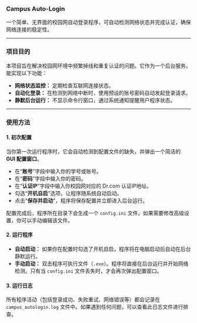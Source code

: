 <!--
 * @Author: Aression 1040901628@qq.com
 * @Date: 2025-09-08 15:59:27
 * @LastEditors: Aression 1040901628@qq.com
 * @LastEditTime: 2025-09-08 16:08:46
 * @FilePath: \CampusAutoLogin\README.md
 * @Description: 这是默认设置,请设置`customMade`, 打开koroFileHeader查看配置 进行设置: https://github.com/OBKoro1/koro1FileHeader/wiki/%E9%85%8D%E7%BD%AE
-->
### Campus Auto-Login

一个简单、无界面的校园网自动登录程序，可自动检测网络状态并完成认证，确保网络连接的稳定性。

---

### 项目目的

本项目旨在解决校园网环境中频繁掉线和重复认证的问题。它作为一个后台服务，能实现以下功能：

* **网络状态监控：** 定期检查互联网连接状态。
* **自动化登录：** 在检测到网络中断时，使用预设的账号密码自动发起登录请求。
* **静默后台运行：** 不显示命令行窗口，通过系统通知提醒用户程序状态。

---

### 使用方法

#### 1. 初次配置

当你第一次运行程序时，它会自动检测到配置文件的缺失，并弹出一个简洁的 **GUI 配置窗口**。

* 在“**账号**”字段中输入你的学号或账号。
* 在“**密码**”字段中输入你的密码。
* 在“**认证IP**”字段中输入你校园网对应的 Dr.com 认证IP地址。
* 勾选“**开机自启**”选项，让程序随系统自动启动。
* 点击“**保存并启动**”，程序将保存配置并立即进入后台运行。

配置完成后，程序所在目录下会生成一个 `config.ini` 文件。如果需要修改高级设置，你可以手动编辑该文件。

#### 2. 运行程序

* **自动启动：** 如果你在配置时勾选了开机自启，程序将在电脑启动后自动在后台静默运行。
* **手动启动：** 双击程序可执行文件（`.exe`）。程序将直接在后台运行并开始网络检测。只有当 `config.ini` 文件丢失时，才会再次弹出配置窗口。

#### 3. 运行日志

所有程序活动（包括登录成功、失败重试、网络错误等）都会记录在 `campus_autologin.log` 文件中。如果遇到任何问题，可以查看此日志文件进行排查。